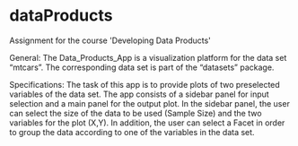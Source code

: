# dataProducts
Assignment for the course 'Developing Data Products'

General:
The Data_Products_App is a visualization platform for the data set “mtcars”. The corresponding data set is part of the “datasets” package. 

Specifications:
The task of this app is to provide plots of two preselected variables of the data set. The app consists of a sidebar panel for input selection and a main panel for the output plot. In the sidebar panel, the user can select the size of the data to be used (Sample Size) and the two variables for the plot (X,Y). In addition, the user can select a Facet in order to group the data according to one of the variables in the data set.
